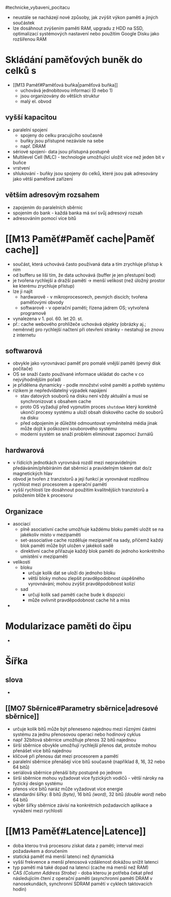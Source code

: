 #technicke_vybaveni_pocitacu 
* neustále se nacházejí nové způsoby, jak zvýšit výkon paměti a jiných součástek
* lze dosáhnout zvýšením paměti RAM, upgradu z HDD na SSD, optimalizací systémových nastavení nebo použitím Google Disku jako rozšířenou RAM
# Skládání paměťových buněk do celků s
* [[M13 Paměť#Paměťová buňka|paměťová buňka]]
	* uchovává jednobitovou informaci (0 nebo 1)
	* jsou organizovány do větších struktur
	* malý el. obvod
## vyšší kapacitou
* paralelní spojení
	* spojeny do celku pracujícího současně
	* buňky jsou přístupné nezávisle na sebe
	* např. DRAM
* sériové spojení- data jsou přístupná postupně
* Multilevel Cell (MLC) - technologie umožňující uložit více než jeden bit v buňce
* vrstvení
* shlukování - buňky jsou spojeny do celků, které jsou pak adresovány jako větší paměťové zařízení
## větším adresovým rozsahem
* zapojením do paralelních sběrnic
* spojením do bank - každá banka má sví svůj adresový rozsah
* adresováním pomocí více bitů
# [[M13 Paměť#Paměť cache|Paměť cache]]
* součást, která uchovává často používaná data a tím zrychluje přístup k nim
* od bufferu se liší tím, že data uchovává (buffer je jen přestupní bod)
* je tvořena rychlejší a dražší pamětí → menší velikost (než úložný prostor ke kterému zrychluje přístup)
* lze ji najít
	* hardwarově - v mikroprocesorech, pevných discích; tvořena paměťovými obvody
	* softwarově - v operační paměti; řízena jádrem OS; vytvořená programově
* vynalezena v 1. pol. 60. let 20. st.
* př.: cache webového prohlížeče uchovává objekty (obrázky aj.; neměnné) pro rychlejší načtení při otevření stránky - nestahují se znovu z internetu
## softwarová
* obvykle jako vyrovnávací paměť pro pomalé vnější paměti (pevný disk počítače)
* OS se snaží často používané informace ukládat do cache v co nejvýhodnějším pořadí
* je přidělena dynamicky - podle množství volné paměti a potřeb systému
* rizikem je nepředvídatelný výpadek napájení
	* stav datových souborů na disku není vždy aktuální a musí se synchronizovat s obsahem cache
	* proto OS vyžadují před vypnutím proces `shutdown` který korektně ukončí procesy systému a uloží obsah diskového cache do souborů na disku
	* před odpojením je důležité odmountovat vyměnitelná média jinak může dojít k poškození souborového systému
	* moderní systém se snaží problém eliminovat zapomocí žurnálů
## hardwarová
* v řídících jednotkách vyrovnává rozdíl mezi nepravidelným předáváním/přebíráním dat sběrnicí a pravidelným tokem dat do/z magnetických hlav
* obvod je tvořen z tranzistorů a její funkcí je vyrovnávat rozdílnou rychlost mezi procesorem a operační pamětí
* vyšší rychlostí lze dosáhnout použitím kvalitnějších tranzistorů a položením blíže k procesoru
## Organizace
* asociací
	* plně asociativní cache umožňuje každému bloku paměti uložit se na jakékoliv místo v mezipaměti
	* set-associative cache rozděluje mezipaměť na sady, přičemž každý blok paměti může být uložen v jakékoli sadě
	* direktivní cache přiřazuje každý blok paměti do jednoho konkrétního umístění v mezipaměti
* velikostí
	* bloku
		* určuje kolik dat se uloží do jednoho bloku
		* větší bloky mohou zlepšit pravděpodobnost úspěšného vyrovnávání; mohou zvýšit pravděpodobnost kolizí
	* sad
		* určují kolik sad paměti cache bude k dispozici
		* může ovlivnit pravděpodobnost cache hit a miss
* 
# Modularizace paměti do čipu
* 
# Šířka
## slova
* 
## [[MO7 Sběrnice#Parametry sběrnice|adresové sběrnice]]
* určuje kolik bitů může být přeneseno najednou mezi různými částmi systému za jednu přenosovou operaci nebo hodinový cyklus
* např 32bitová sběrnice umožňuje přenos 32 bitů najednou
* širší sběrnice obvykle umožňují rychlejší přenos dat, protože mohou přenášet více bitů najednou
* klíčové při přenosu dat mezi procesorem a pamětí
* paralelní sběrnice přenášejí více bitů současně (například 8, 16, 32 nebo 64 bitů)
* seriálová sběrnice přenáší bity postupně po jednom
* širší sběrnice mohou vyžadovat více fyzických vodičů - větší nároky na fyzický design systému
* přenos více bitů naráz může vyžadovat více energie
* standardní šířky: 8 bitů *(byte)*, 16 bitů *(word)*, 32 bitů *(double word)* nebo 64 bitů
* výběr šířky sběrnice závisí na konkrétních požadavcích aplikace a vyvážení mezi rychlostí
# [[M13 Paměť#Latence|Latence]]
  * doba kterou trvá procesoru získat data z paměti; interval mezi požadavkem a doručením
  * statická paměť má menší latenci než dynamická
  * vyšší frekvence a menší přenosová vzdálenost dokážou snížit latenci
  * typ paměti má také dopad na latenci (cache má menší než RAM)
  * CAS *(Column Address Strobe)* - doba kterou je potřeba čekat před následujícím čtení z operační paměti (asynchronní paměti DRAM v nanosekundách, synchronní SDRAM pamětí v cyklech taktovacích hodin)